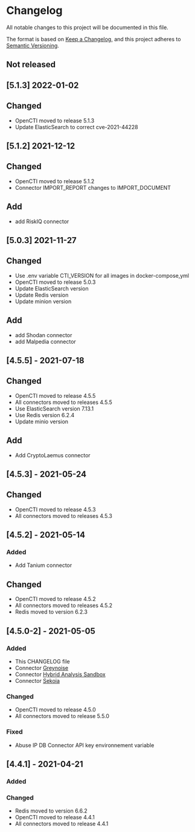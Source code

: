 # Changelog

All notable changes to this project will be documented in this file.

The format is based on [Keep a Changelog](https://keepachangelog.com/en/1.0.0/),
and this project adheres to [Semantic Versioning](https://semver.org/spec/v2.0.0.html).

## Not released 

## [5.1.3] 2022-01-02

## Changed

 - OpenCTI moved to release 5.1.3  
 - Update ElasticSearch to correct cve-2021-44228 

## [5.1.2] 2021-12-12

## Changed

- OpenCTI moved to release 5.1.2 
- Connector IMPORT_REPORT changes to IMPORT_DOCUMENT

## Add

- add RiskIQ connector 

## [5.0.3] 2021-11-27

## Changed

- Use .env variable CTI_VERSION for all images in docker-compose,yml
- OpenCTI moved to release 5.0.3 
- Update ElasticSearch version 
- Update Redis version
- Update minion version  

## Add

- add Shodan connector 
- add Malpedia connector

## [4.5.5] - 2021-07-18

## Changed

- OpenCTI moved to release 4.5.5
- All connectors moved to releases 4.5.5
- Use ElasticSearch version 7.13.1
- Use Redis version 6.2.4
- Update minio version

## Add

- Add CryptoLaemus connector

## [4.5.3] - 2021-05-24

## Changed

- OpenCTI moved to release 4.5.3
- All connectors moved to releases 4.5.3

## [4.5.2] - 2021-05-14

### Added

- Add Tanium connector

## Changed

- OpenCTI moved to release 4.5.2
- All connectors moved to releases 4.5.2
- Redis moved to version 6.2.3

## [4.5.0-2] - 2021-05-05

### Added

- This CHANGELOG file
- Connector [Greynoise](https://www.greynoise.io)
- Connector [Hybrid Analysis Sandbox](https://www.hybrid-analysis.com/)
- Connector [Sekoia](https://www.Sekoia.io)

### Changed

- OpenCTI moved to release 4.5.0
- All connectors moved to release 5.5.0

### Fixed

- Abuse IP DB Connector API key environnement variable

## [4.4.1] - 2021-04-21

### Added

### Changed

- Redis moved to version 6.6.2
- OpenCTI moved to release 4.4.1
- All connectors moved to release 4.4.1
